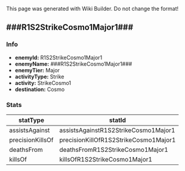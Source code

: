 <span class="wiki-builder">This page was generated with Wiki Builder. Do not change the format!</span>

## ###R1S2StrikeCosmo1Major1###
### Info
* **enemyId:** R1S2StrikeCosmo1Major1
* **enemyName:** ###R1S2StrikeCosmo1Major1###
* **enemyTier:** Major
* **activityType:** Strike
* **activity:** StrikeCosmo1
* **destination:** Cosmo

### Stats
statType | statId
-------- | ------
assistsAgainst | assistsAgainstR1S2StrikeCosmo1Major1
precisionKillsOf | precisionKillOfR1S2StrikeCosmo1Major1
deathsFrom | deathsFromR1S2StrikeCosmo1Major1
killsOf | killsOfR1S2StrikeCosmo1Major1

